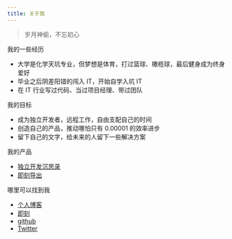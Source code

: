 ```yaml
---
title: 关于我
---
```


> 岁月神偷，不忘初心

我的一些经历

- 大学是化学天坑专业，但梦想是体育，打过篮球、橄榄球，最后健身成为终身爱好
- 毕业之后阴差阳错的闯入 IT，开始自学入坑 IT
- 在 IT 行业写过代码、当过项目经理、带过团队

我的目标

- 成为独立开发者，远程工作，自由支配自己的时间
- 创造自己的产品，推动哪怕只有 0.00001 的效率进步
- 留下自己的文字，给未来的人留下一些解决方案

我的产品

- [独立开发沉思录](https://hackthinking.com/)
- [即刻导出](https://jike-export.wujieli.com/)

哪里可以找到我

- [个人博客](https://www.wujieli.top/)
- [即刻](https://web.okjike.com/me)
- [github](https://github.com/wujieli0207)
- [Twitter](https://x.com/li_wujie)
